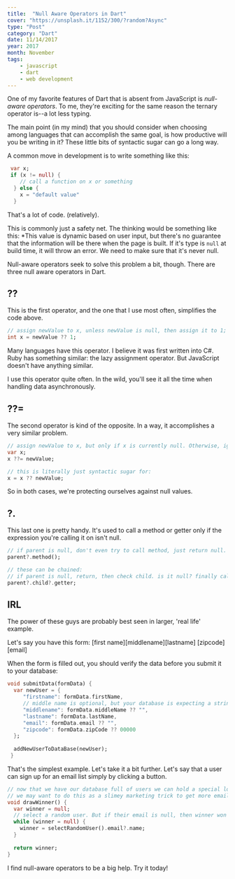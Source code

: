 ```yaml
---
title:  "Null Aware Operators in Dart"
cover: "https://unsplash.it/1152/300/?random?Async"
type: "Post" 
category: "Dart"
date: 11/14/2017
year: 2017
month: November
tags:
    - javascript
    - dart
    - web development
---
```



One of my favorite features of Dart that is absent from JavaScript is *null-aware operators*. To me, they're exciting for the same reason the ternary operator is--a lot less typing. 

The main point (in my mind) that you should consider when choosing among languages that can accomplish the same goal, is how productive will you be writing in it? These little bits of syntactic sugar can go a long way. 

A common move in development is to write something like this:

```dart
 var x; 
 if (x != null) {
    // call a function on x or something
  } else {
    x = "default value"
  }
```
That's a lot of code. (relatively). 

This is commonly just a safety net. The thinking would be something like this: *This value is dynamic based on user input, but there's no guarantee that the information will be there when the page is built. If it's type is `null` at build time, it will throw an error. We need to make sure that it's never null.

Null-aware operators seek to solve this problem a bit, though. There are three null aware operators in Dart.

## ??

This is the first operator, and the one that I use most often, simplifies the code above. 

```dart
// assign newValue to x, unless newValue is null, then assign it to 1;
int x = newValue ?? 1;
```

Many languages have this operator. I believe it was first written into C#. Ruby has something similar: the lazy assignment operator. But JavaScript doesn't have anything similar.

I use this operator quite often. In the wild, you'll see it all the time when handling data asynchronously.  

## ??=

The second operator is kind of the opposite. In a way, it accomplishes a very similar problem.

```dart
// assign newValue to x, but only if x is currently null. Otherwise, ignore.
var x; 
x ??= newValue;

// this is literally just syntactic sugar for:
x = x ?? newValue;
```

So in both cases, we're protecting ourselves against null values.

## ?.

This last one is pretty handy. It's used to call a method or getter only if the expression you're calling it on isn't null.

```dart
// if parent is null, don't even try to call method, just return null.
parent?.method();

// these can be chained:
// if parent is null, return, then check child. is it null? finally call the getter.
parent?.child?.getter;
```

## IRL

The power of these guys are probably best seen in larger, 'real life' example.

Let's say you have this form:
[first name][middlename][lastname]
[zipcode][email]

When the form is filled out, you should verify the data before you submit it to your database:
```dart
void submitData(formData) {
  var newUser = {
     "firstname": formData.firstName,
     // middle name is optional, but your database is expecting a string
     "middlename": formData.middleName ?? "",
     "lastname": formData.lastName,
     "email": formData.email ?? "",
     "zipcode": formData.zipCode ?? 00000
  };
  
  addNewUserToDataBase(newUser);
 }
```

That's the simplest example. Let's take it a bit further. Let's say that a user can sign up for an email list simply by clicking a button.


```dart
// now that we have our database full of users we can hold a special lottery for those who have given us their email address.
// we may want to do this as a slimey marketing trick to get more email addresses.
void drawWinner() {
  var winner = null;
  // select a random user. But if their email is null, then winner won't be reassigned and the loop starts over.
  while (winner = null) {
    winner = selectRandomUser().email?.name;  
  }
  
  return winner; 
} 
```

I find null-aware operators to be a big help. Try it today!